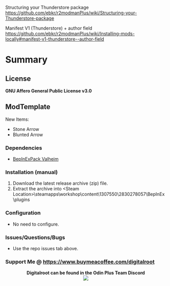 Structuring your Thunderstore package
https://github.com/ebkr/r2modmanPlus/wiki/Structuring-your-Thunderstore-package

Manifest V1 (Thunderstore) + author field
https://github.com/ebkr/r2modmanPlus/wiki/Installing-mods-locally#manifest-v1-thunderstore--author-field

# Summary


## License
**GNU Affero General Public License v3.0**

## ModTemplate

New Items:
- Stone Arrow
- Blunted Arrow

### Dependencies
- <a href="https://valheim.thunderstore.io/package/denikson/BepInExPack_Valheim/"  target="_blank">BepInExPack Valheim</a>

### Installation (manual)
1. Download the latest release archive (zip) file.
1. Extract the archive into &lt;Steam Location&gt;\steamapps\workshop\content\1307550\2830278057\BepInEx\plugins

### Configuration 
- No need to configure.

### Issues/Questions/Bugs
- Use the repo issues tab above.

### Support Me @ https://www.buymeacoffee.com/digitalroot

<p align="center">
<b>Digitalroot can be found in the Odin Plus Team Discord</b><br />
  <a href="https://discord.gg/BHbTumqG7U" target="_blank"><img src="https://digitalroot.net/img/odinplusdisc.png"></a>
</p>
